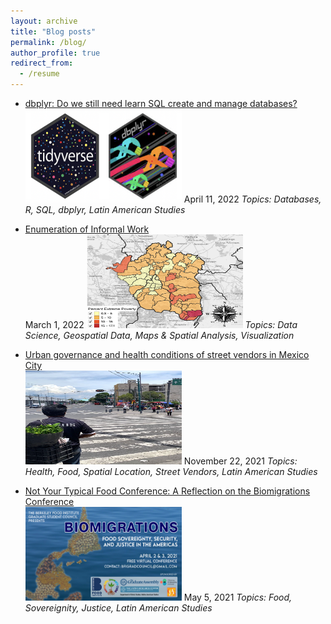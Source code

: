 ```yaml
---
layout: archive
title: "Blog posts"
permalink: /blog/
author_profile: true
redirect_from:
  - /resume
---
```


* [dbplyr: Do we still need learn SQL create and manage databases?](https://dlab.berkeley.edu/news/dbplyr-do-we-still-need-learn-sql-create-and-manage-databases)   
  <img src="https://github.com/ifarah/ifarah.github.io/blob/master/images/dbplyr.png" width="250" height="150">
    April 11, 2022
  *Topics: Databases, R, SQL, dbplyr, Latin American Studies*
  
* [Enumeration of Informal Work](https://dlab.berkeley.edu/news/enumeration-informal-work)   
  March 1, 2022
  <img src="https://github.com/ifarah/ifarah.github.io/blob/master/images/enumeration.png" width="250" height="150">
  *Topics: Data Science, Geospatial Data, Maps & Spatial Analysis, Visualization*
  
* [Urban governance and health conditions of street vendors in Mexico City](https://clas.berkeley.edu/publications/urban-governance-and-health-conditions-street-vendors-mexico-city)   
    <img src="https://github.com/ifarah/ifarah.github.io/blob/master/images/sv.png" width="250" height="150">
    November 22, 2021
  *Topics: Health, Food, Spatial Location, Street Vendors, Latin American Studies*
  
* [Not Your Typical Food Conference: A Reflection on the Biomigrations Conference](https://clasberkeley.wpcomstaging.com/2021/05/05/not-your-typical-food-conference-a-reflection-on-the-biomigrations-conference/)   
    <img src="https://github.com/ifarah/ifarah.github.io/blob/master/images/biomigrations.png" width="250" height="150">
    May 5, 2021
  *Topics: Food, Sovereignity, Justice, Latin American Studies*
  
  




